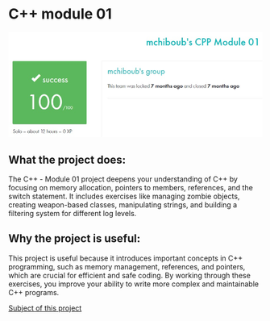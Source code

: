 # C++ module 01 #

![My result on this project](result.jpg)

## What the project does: ##
The C++ - Module 01 project deepens your understanding of C++ by focusing on memory allocation, pointers to members, references, and the switch statement. It includes exercises like managing zombie objects, creating weapon-based classes, manipulating strings, and building a filtering system for different log levels.

## Why the project is useful: ##
This project is useful because it introduces important concepts in C++ programming, such as memory management, references, and pointers, which are crucial for efficient and safe coding. By working through these exercises, you improve your ability to write more complex and maintainable C++ programs.

[Subject of this project](en.subject.pdf)